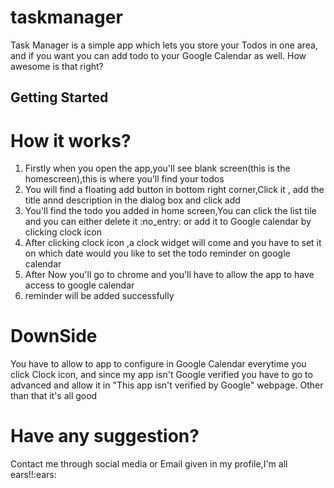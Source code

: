 # taskmanager

Task Manager is a simple app which lets you store your Todos in one area, and if you want you can add todo to your Google Calendar as well.
How awesome is that right?

## Getting Started
# How it works?
<ol>
  <li>Firstly when you open the app,you'll see blank screen(this is the homescreen),this is where you'll find your todos</li>
  <li>You will find a floating add button in bottom right corner,Click it , add the title annd description in the dialog box and click add</li>
  <li>You'll find the todo you added in home screen,You can click the list tile and you can either delete it :no_entry: or add it to Google calendar by clicking clock icon</li>
  <li>After clicking clock icon ,a clock widget will come and you have to set it on which date would you like to set the todo reminder on google calendar</li>
  <li>After Now you'll go to chrome and you'll have to allow the app to have access to google calendar</li>
  <li>reminder will be added successfully</li>
</ol>

# DownSide
You have to allow to app to configure in Google Calendar everytime you click Clock icon, and since my app isn't Google verified you have to go to advanced and allow it in "This app isn't verified by Google" webpage. Other than that it's all good

# Have any suggestion?
Contact me through social media or Email given in my profile,I'm all ears!!:ears:
  
